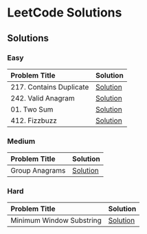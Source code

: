 # LeetCode Solutions

## Solutions

### Easy

| Problem Title | Solution |
| :--- | :--- |
| 217. Contains Duplicate | [Solution](https://github.com/izzatkarimov/LeetCode/blob/main/Easy/217.%20contains_duplicate.py) |
| 242. Valid Anagram | [Solution](https://github.com/izzatkarimov/LeetCode/blob/main/Easy/242.%20valid_anagram.py) | 
| 01. Two Sum | [Solution](https://github.com/izzatkarimov/LeetCode/blob/main/Easy/01.%20two_sum.py) |
| 412. Fizzbuzz | [Solution](https://github.com/izzatkarimov/LeetCode/blob/main/Easy/412.%20fizzbuzz.py) |

### Medium

| Problem Title | Solution |
| :--- | :--- |
| Group Anagrams | [Solution](https://leetcode.com/problems/minimum-window-substring/description/) |

### Hard

| Problem Title | Solution |
| :--- | :--- |
| Minimum Window Substring | [Solution](https://leetcode.com/problems/minimum-window-substring/description/) |